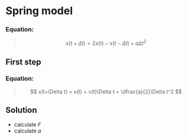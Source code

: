 # Spring model

### **Equation:**
>
>$$
x(t+\Delta t) = 2x(t) - x(t - \Delta t) + a \Delta t^2
$$
>

## First step

### **Equation:**
>
>$$
    x(t+\Delta t) = x(t) + v(t)\Delta t + \dfrac{a}{2}\Delta t^2
$$
>

## Solution
- calculate $F$
- calculate $a$